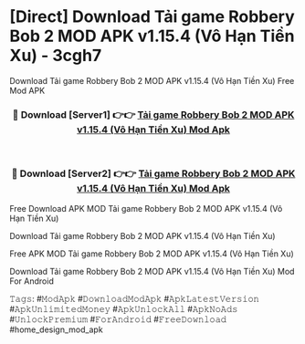 # [Direct] Download Tải game Robbery Bob 2 MOD APK v1.15.4 (Vô Hạn Tiền Xu) - 3cgh7
Download Tải game Robbery Bob 2 MOD APK v1.15.4 (Vô Hạn Tiền Xu) Free Mod APK

<div align="center">
<h3>🔴 Download [Server1] 👉👉 <a href="https://apk-comot.site?title=Tải_game_Robbery_Bob_2_MOD_APK_v1.15.4_(Vô_Hạn_Tiền_Xu)">Tải game Robbery Bob 2 MOD APK v1.15.4 (Vô Hạn Tiền Xu) Mod Apk</a></h3><br>

<h3>🔴 Download [Server2] 👉👉 <a href="https://apk-comot.site?title=Tải_game_Robbery_Bob_2_MOD_APK_v1.15.4_(Vô_Hạn_Tiền_Xu)">Tải game Robbery Bob 2 MOD APK v1.15.4 (Vô Hạn Tiền Xu) Mod Apk</a></h3>
</div>


Free Download APK MOD Tải game Robbery Bob 2 MOD APK v1.15.4 (Vô Hạn Tiền Xu)

Download Tải game Robbery Bob 2 MOD APK v1.15.4 (Vô Hạn Tiền Xu) 

Free APK MOD Tải game Robbery Bob 2 MOD APK v1.15.4 (Vô Hạn Tiền Xu) 

Download Tải game Robbery Bob 2 MOD APK v1.15.4 (Vô Hạn Tiền Xu) Mod For Android

𝚃𝚊𝚐𝚜: #𝙼𝚘𝚍𝙰𝚙𝚔 #𝙳𝚘𝚠𝚗𝚕𝚘𝚊𝚍𝙼𝚘𝚍𝙰𝚙𝚔 #𝙰𝚙𝚔𝙻𝚊𝚝𝚎𝚜𝚝𝚅𝚎𝚛𝚜𝚒𝚘𝚗 #𝙰𝚙𝚔𝚄𝚗𝚕𝚒𝚖𝚒𝚝𝚎𝚍𝙼𝚘𝚗𝚎𝚢 #𝙰𝚙𝚔𝚄𝚗𝚕𝚘𝚌𝚔𝙰𝚕𝚕 #𝙰𝚙𝚔𝙽𝚘𝙰𝚍𝚜 #𝚄𝚗𝚕𝚘𝚌𝚔𝙿𝚛𝚎𝚖𝚒𝚞𝚖 #𝙵𝚘𝚛𝙰𝚗𝚍𝚛𝚘𝚒𝚍 #𝙵𝚛𝚎𝚎𝙳𝚘𝚠𝚗𝚕𝚘𝚊𝚍 #home_design_mod_apk